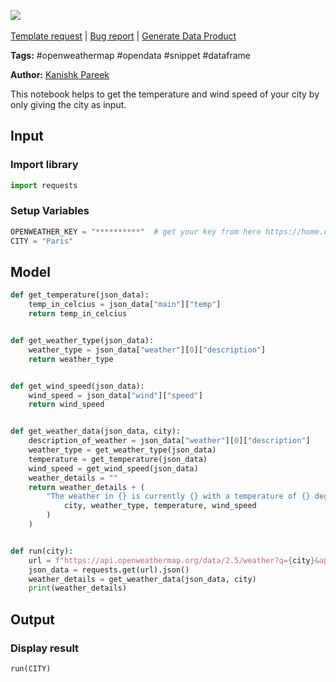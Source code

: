 <a href="https://app.naas.ai/user-redirect/naas/downloader?url=https://raw.githubusercontent.com/jupyter-naas/awesome-notebooks/master/OpenWeatherMap/OpenWeatherMap_Get_City_temperature_weather-type_wind-speed.ipynb" target="_parent"><img src="https://naasai-public.s3.eu-west-3.amazonaws.com/Open_in_Naas_Lab.svg"/></a><br><br><a href="https://github.com/jupyter-naas/awesome-notebooks/issues/new?assignees=&labels=&template=template-request.md&title=Tool+-+Action+of+the+notebook+">Template request</a> | <a href="https://github.com/jupyter-naas/awesome-notebooks/issues/new?assignees=&labels=bug&template=bug_report.md&title=OpenWeatherMap+-+Get+City+temperature+weather-type+wind-speed:+Error+short+description">Bug report</a> | <a href="https://app.naas.ai/user-redirect/naas/downloader?url=https://raw.githubusercontent.com/jupyter-naas/awesome-notebooks/master/Naas/Naas_Start_data_product.ipynb" target="_parent">Generate Data Product</a>

**Tags:** #openweathermap #opendata #snippet #dataframe

**Author:** [Kanishk Pareek](https://in.linkedin.com/in/kanishkpareek)

This notebook helps to get the temperature and wind speed of your city by only giving the city as input.

## Input
### Import library


```python
import requests
```

### Setup Variables


```python
OPENWEATHER_KEY = "**********"  # get your key from here https://home.openweathermap.org/api_keys (it takes couples of minutes)
CITY = "Paris"
```

## Model


```python
def get_temperature(json_data):
    temp_in_celcius = json_data["main"]["temp"]
    return temp_in_celcius


def get_weather_type(json_data):
    weather_type = json_data["weather"][0]["description"]
    return weather_type


def get_wind_speed(json_data):
    wind_speed = json_data["wind"]["speed"]
    return wind_speed


def get_weather_data(json_data, city):
    description_of_weather = json_data["weather"][0]["description"]
    weather_type = get_weather_type(json_data)
    temperature = get_temperature(json_data)
    wind_speed = get_wind_speed(json_data)
    weather_details = ""
    return weather_details + (
        "The weather in {} is currently {} with a temperature of {} degrees and wind speeds reaching {} km/ph".format(
            city, weather_type, temperature, wind_speed
        )
    )


def run(city):
    url = f"https://api.openweathermap.org/data/2.5/weather?q={city}&appid={OPENWEATHER_KEY}&units=metric"
    json_data = requests.get(url).json()
    weather_details = get_weather_data(json_data, city)
    print(weather_details)
```

## Output

### Display result


```python
run(CITY)
```
